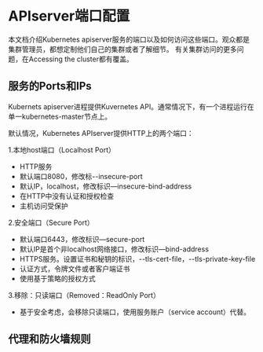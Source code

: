 # **APIserver端口配置**

本文档介绍Kubernetes apiserver服务的端口以及如何访问这些端口。观众都是集群管理员，都想定制他们自己的集群或者了解细节。
有关集群访问的更多问题，在Accessing the cluster都有覆盖。
## **服务的Ports和IPs**

Kubernets apiserver进程提供Kuvernetes API。通常情况下，有一个进程运行在单一kubernetes-master节点上。

默认情况，Kubernetes APIserver提供HTTP上的两个端口：

 1.本地host端口（Localhost Port）
 - HTTP服务
 - 默认端口8080，修改标--insecure-port
 - 默认IP，localhost，修改标识—insecure-bind-address
 - 在HTTP中没有认证和授权检查
 - 主机访问受保护
 
2.安全端口（Secure Port）
 - 默认端口6443，修改标识—secure-port
 - 默认IP是首个非localhost网络接口，修改标识—bind-address
 - HTTPS服务。设置证书和秘钥的标识，--tls-cert-file，--tls-private-key-file
 - 认证方式，令牌文件或者客户端证书
 - 使用基于策略的授权方式

3.移除：只读端口（Removed：ReadOnly Port）
 - 基于安全考虑，会移除只读端口，使用服务账户（service account）代替。

## **代理和防火墙规则**
